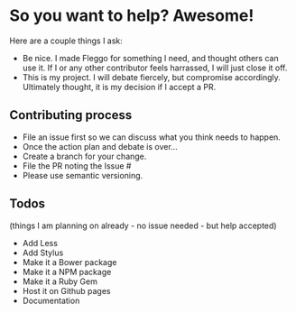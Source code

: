 # So you want to help? Awesome!

Here are a couple things I ask:

- Be nice. I made Fleggo for something I need, and thought others can use it. If
  I or any other contributor feels harrassed, I will just close it off.
- This is my project. I will debate fiercely, but compromise accordingly.
  Ultimately thought, it is my decision if I accept a PR.

## Contributing process
- File an issue first so we can discuss what you think needs to happen.
- Once the action plan and debate is over...
- Create a branch for your change. 
- File the PR noting the Issue #
- Please use semantic versioning. 

## Todos

(things I am planning on already - no issue needed - but help accepted)

- Add Less
- Add Stylus
- Make it a Bower package
- Make it a NPM package
- Make it a Ruby Gem
- Host it on Github pages
- Documentation
